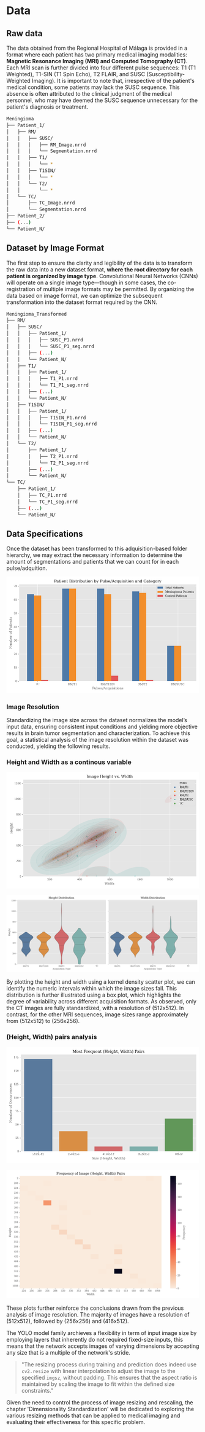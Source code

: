 # Data

## Raw data

The data obtained from the Regional Hospital of Málaga is provided in a format where each patient has two primary medical imaging modalities: **Magnetic Resonance Imaging (MRI) and Computed Tomography (CT)**. Each MRI scan is further divided into four different pulse sequences: T1 (T1 Weighted), T1-SIN (T1 Spin Echo), T2 FLAIR, and SUSC (Susceptibility-Weighted Imaging). It is important to note that, irrespective of the patient's medical condition, some patients may lack the SUSC sequence. This absence is often attributed to the clinical judgment of the medical personnel, who may have deemed the SUSC sequence unnecessary for the patient's diagnosis or treatment.

```bash
Meningioma
├── Patient_1/
│   ├── RM/
│   │   ├── SUSC/
│   │   │   ├── RM_Image.nrrd
│   │   │   └── Segmentation.nrrd
│   │   ├── T1/
│   │   │   └── *
│   │   ├── T1SIN/
│   │   │   └── *
│   │   └── T2/
│   │       └── *
│   └── TC/
│       ├── TC_Image.nrrd
│       └── Segmentation.nrrd
├── Patient_2/
├── (...)
└── Patient_N/
```

## Dataset by Image Format

The first step to ensure the clarity and legibility of the data is to transform the raw data into a new dataset format, **where the root directory for each patient is organized by image type**. Convolutional Neural Networks (CNNs) will operate on a single image type—though in some cases, the co-registration of multiple image formats may be permitted. By organizing the data based on image format, we can optimize the subsequent transformation into the dataset format required by the CNN.

```bash
Meningioma_Transformed
├── RM/
│   ├── SUSC/
│   │   ├── Patient_1/
│   │   │   ├── SUSC_P1.nrrd
│   │   │   └── SUSC_P1_seg.nrrd
│   │   ├── (...)
│   │   └── Patient_N/
│   ├── T1/
│   │   ├── Patient_1/
│   │   │   ├── T1_P1.nrrd
│   │   │   └── T1_P1_seg.nrrd
│   │   ├── (...)
│   │   └── Patient_N/
│   ├── T1SIN/
│   │   ├── Patient_1/
│   │   │   ├── T1SIN_P1.nrrd
│   │   │   └── T1SIN_P1_seg.nrrd
│   │   ├── (...)
│   │   └── Patient_N/
│   └── T2/
│       ├── Patient_1/
│       │   ├── T2_P1.nrrd
│       │   └── T2_P1_seg.nrrd
│       ├── (...)
│       └── Patient_N/
└── TC/
    ├── Patient_1/
    │   ├── TC_P1.nrrd
    │   └── TC_P1_seg.nrrd
    ├── (...)
    └── Patient_N/
```

## Data Specifications

Once the dataset has been transformed to this adquisition-based folder hierarchy, we may extract the necessary information to determine the amount of segmentations and patients that we can count for in each pulse/adquition.

![patientcontrol](./figures/data_stats/patient_distribution_barplot.png)

### Image Resolution

Standardizing the image size across the dataset normalizes the model’s input data, ensuring consistent input conditions and yielding more objective results in brain tumor segmentation and characterization. To achieve this goal, a statistical analysis of the image resolution within the dataset was conducted, yielding the following results.

### Height and Width as a continous variable

![scattersize](../docs/figures/size_stats/scatter_height_vs_width.png)

![boxplot](../docs/figures/size_stats/violin_height_width.png)

By plotting the height and width using a kernel density scatter plot, we can identify the numeric intervals within which the image sizes fall. This distribution is further illustrated using a box plot, which highlights the degree of variability across different acquisition formats. As observed, only the CT images are fully standardized, with a resolution of (512x512). In contrast, for the other MRI sequences, image sizes range approximately from (512x512) to (256x256).

### (Height, Width) pairs analysis

![barplot](../docs/figures/size_stats/barplot_frequent_sizes.png)

![heatmap](../docs/figures/size_stats/heatmap_size_frequency.png)

These plots further reinforce the conclusions drawn from the previous analysis of image resolution. The majority of images have a resolution of (512x512), followed by (256x256) and (416x512).

The YOLO model family archieves a flexibility in term of input image size by employing layers that inherently do not required fixed-size inputs, this means that the network accepts images of varying dimensions by accepting any size that is a multiple of the network's stride.

> "The resizing process during training and prediction does indeed use `cv2.resize` with linear interpolation to adjust the image to the specified `imgsz`, without padding. This ensures that the aspect ratio is maintained by scaling the image to fit within the defined size constraints."

Given the need to control the process of image resizing and rescaling, the chapter 'Dimensionality Standardization' will be dedicated to exploring the various resizing methods that can be applied to medical imaging and evaluating their effectiveness for this specific problem.
